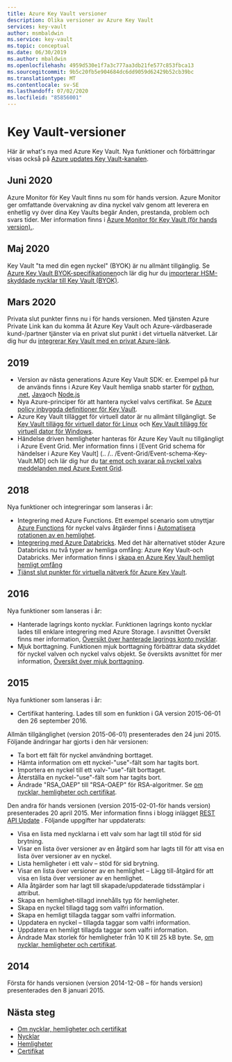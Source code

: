 ```yaml
---
title: Azure Key Vault versioner
description: Olika versioner av Azure Key Vault
services: key-vault
author: msmbaldwin
ms.service: key-vault
ms.topic: conceptual
ms.date: 06/30/2019
ms.author: mbaldwin
ms.openlocfilehash: 4959d530e1f7a3c777aa3db21fe577c853fbca13
ms.sourcegitcommit: 9b5c20fb5e904684dc6dd9059d62429b52cb39bc
ms.translationtype: MT
ms.contentlocale: sv-SE
ms.lasthandoff: 07/02/2020
ms.locfileid: "85856001"
---
```

# <a name="key-vault-versions"></a>Key Vault-versioner

Här är what's nya med Azure Key Vault. Nya funktioner och förbättringar visas också på [Azure updates Key Vault-kanalen](https://azure.microsoft.com/updates/?category=security&query=Key%20vault).

## <a name="june-2020"></a>Juni 2020

Azure Monitor för Key Vault finns nu som för hands version.  Azure Monitor ger omfattande övervakning av dina nyckel valv genom att leverera en enhetlig vy över dina Key Vaults begär Anden, prestanda, problem och svars tider. Mer information finns i [Azure Monitor för Key Vault (för hands version).](../../azure-monitor/insights/key-vault-insights-overview.md).

## <a name="may-2020"></a>Maj 2020

Key Vault "ta med din egen nyckel" (BYOK) är nu allmänt tillgänglig. Se [Azure Key Vault BYOK-specifikationen](../keys/byok-specification.md)och lär dig hur du [importerar HSM-skyddade nycklar till Key Vault (BYOK)](../keys/hsm-protected-keys-byok.md).

## <a name="march-2020"></a>Mars 2020

Privata slut punkter finns nu i för hands versionen. Med tjänsten Azure Private Link kan du komma åt Azure Key Vault och Azure-värdbaserade kund-/partner tjänster via en privat slut punkt i det virtuella nätverket.  Lär dig hur du [integrerar Key Vault med en privat Azure-länk](private-link-service.md).

## <a name="2019"></a>2019

- Version av nästa generations Azure Key Vault SDK: er. Exempel på hur de används finns i Azure Key Vault hemliga snabb starter för [python](../secrets/quick-create-python.md), [.net](../secrets/quick-create-net.md), [Java](../secrets/quick-create-java.md)och [Node.js](../secrets/quick-create-node.md)
- Nya Azure-principer för att hantera nyckel valvs certifikat. Se [Azure policy inbyggda definitioner för Key Vault](../policy-samples.md).
- Azure Key Vault tillägget för virtuell dator är nu allmänt tillgängligt.  Se [Key Vault tillägg för virtuell dator för Linux](../../virtual-machines/extensions/key-vault-linux.md) och [Key Vault tillägg för virtuell dator för Windows](../../virtual-machines/extensions/key-vault-windows.md).
- Händelse driven hemligheter hanteras för Azure Key Vault nu tillgängligt i Azure Event Grid. Mer information finns i [Event Grid schema för händelser i Azure Key Vault] (.. /.. /Event-Grid/Event-schema-Key-Vault.MD] och lär dig hur du [tar emot och svarar på nyckel valvs meddelanden med Azure Event Grid](event-grid-tutorial.md).

## <a name="2018"></a>2018

Nya funktioner och integreringar som lanseras i år:

- Integrering med Azure Functions. Ett exempel scenario som utnyttjar [Azure Functions](../../azure-functions/index.yml) för nyckel valvs åtgärder finns i [Automatisera rotationen av en hemlighet](../secrets/tutorial-rotation.md). 
- [Integrering med Azure Databricks](/azure/databricks/scenarios/store-secrets-azure-key-vault). Med det här alternativet stöder Azure Databricks nu två typer av hemliga omfång: Azure Key Vault-och Databricks. Mer information finns i [skapa en Azure Key Vault hemligt hemligt omfång](/azure/databricks/security/secrets/secret-scopes#--create-an-azure-key-vault-backed-secret-scope)
- [Tjänst slut punkter för virtuella nätverk för Azure Key Vault](overview-vnet-service-endpoints.md).

## <a name="2016"></a>2016

Nya funktioner som lanseras i år:

- Hanterade lagrings konto nycklar. Funktionen lagrings konto nycklar lades till enklare integrering med Azure Storage. I avsnittet Översikt finns mer information, [Översikt över hanterade lagrings konto nycklar](https://docs.microsoft.com/azure/key-vault/key-vault-ovw-storage-keys).
- Mjuk borttagning. Funktionen mjuk borttagning förbättrar data skyddet för nyckel valven och nyckel valvs objekt. Se översikts avsnittet för mer information, [Översikt över mjuk borttagning](https://docs.microsoft.com/azure/key-vault/key-vault-ovw-soft-delete).

## <a name="2015"></a>2015

Nya funktioner som lanseras i år:
- Certifikat hantering. Lades till som en funktion i GA version 2015-06-01 den 26 september 2016.

Allmän tillgänglighet (version 2015-06-01) presenterades den 24 juni 2015. Följande ändringar har gjorts i den här versionen: 
- Ta bort ett fält för nyckel användning borttaget.
- Hämta information om ett nyckel-"use"-fält som har tagits bort.
- Importera en nyckel till ett valv-"use"-fält borttaget.
- Återställa en nyckel-"use"-fält som har tagits bort.     
- Ändrade "RSA_OAEP" till "RSA-OAEP" för RSA-algoritmer. Se [om nycklar, hemligheter och certifikat](about-keys-secrets-certificates.md).    
 
Den andra för hands versionen (version 2015-02-01-för hands version) presenterades 20 april 2015. Mer information finns i blogg inlägget [REST API Update](https://blogs.technet.com/b/kv/archive/2015/04/20/empty-3.aspx) . Följande uppgifter har uppdaterats:
 
- Visa en lista med nycklarna i ett valv som har lagt till stöd för sid brytning.
- Visar en lista över versioner av en åtgärd som har lagts till för att visa en lista över versioner av en nyckel.  
- Lista hemligheter i ett valv – stöd för sid brytning.
- Visar en lista över versioner av en hemlighet – Lägg till-åtgärd för att visa en lista över versioner av en hemlighet.  
- Alla åtgärder som har lagt till skapade/uppdaterade tidsstämplar i attribut.  
- Skapa en hemlighet-tillagd innehålls typ för hemligheter.
- Skapa en nyckel tillagd tagg som valfri information.
- Skapa en hemligt tillagda taggar som valfri information.
- Uppdatera en nyckel – tillagda taggar som valfri information.
- Uppdatera en hemligt tillagda taggar som valfri information.
- Ändrade Max storlek för hemligheter från 10 K till 25 kB byte. Se, [om nycklar, hemligheter och certifikat](about-keys-secrets-certificates.md).    
 
## <a name="2014"></a>2014
 
Första för hands versionen (version 2014-12-08 – för hands version) presenterades den 8 januari 2015.  
 
## <a name="next-steps"></a>Nästa steg

- [Om nycklar, hemligheter och certifikat](about-keys-secrets-certificates.md)
- [Nycklar](../keys/index.yml)
- [Hemligheter](../secrets/index.yml)
- [Certifikat](../certificates/index.yml)
